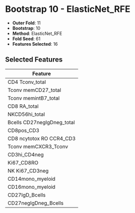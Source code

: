 # Bootstrap 10 - ElasticNet_RFE

- **Outer Fold**: 11
- **Bootstrap**: 10
- **Method**: ElasticNet_RFE
- **Fold Seed**: 61
- **Features Selected**: 16

## Selected Features

| Feature |
|---------|
| CD4 Tconv_total |
| Tconv memCD27_total |
| Tconv memintB7_total |
| CD8 RA_total |
| NKCD56hi_total |
| Bcells CD27negIgDneg_total |
| CD8pos_CD3 |
| CD8 ncytotox RO CCR4_CD3 |
| Tconv memCXCR3_Tconv |
| CD3hi_CD4neg |
| Ki67_CD8RO |
| NK Ki67_CD3neg |
| CD14mono_myeloid |
| CD16mono_myeloid |
| CD27IgD_Bcells |
| CD27negIgDneg_Bcells |
